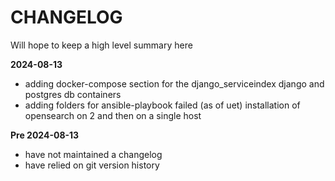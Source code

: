 # CHANGELOG

Will hope to keep a high level summary here

**2024-08-13**
- adding docker-compose section for the django_serviceindex django and postgres db containers
- adding folders for ansible-playbook failed (as of uet) installation of opensearch on 2 and then on a single host

**Pre 2024-08-13**
- have not maintained a changelog
- have relied on git version history


